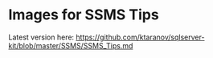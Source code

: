 # Images for SSMS Tips

Latest version here: https://github.com/ktaranov/sqlserver-kit/blob/master/SSMS/SSMS_Tips.md
